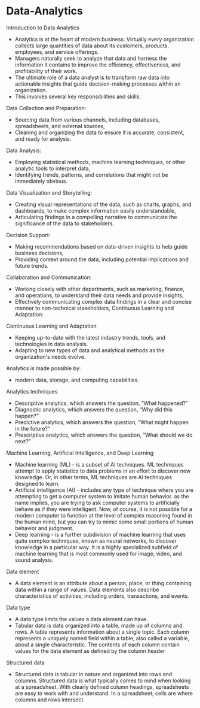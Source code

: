# Data-Analytics

Introduction to Data Analytics

* Analytics is at the heart of modern business. Virtually every organization collects large quantities of data about its customers, products, employees, and service offerings.
* Managers naturally seek to analyze that data and harness the information it contains to improve the efficiency, effectiveness, and profitability of their work.
* The ultimate role of a data analyst is to transform raw data into actionable insights that guide decision-making processes within an organization. 
* This involves several key responsibilities and skills.

Data Collection and Preparation:

* Sourcing data from various channels, including databases, spreadsheets, and external sources,
* Cleaning and organizing the data to ensure it is accurate, consistent, and ready for analysis.

Data Analysis:

* Employing statistical methods, machine learning techniques, or other analytic tools to interpret data,
* Identifying trends, patterns, and correlations that might not be immediately obvious.

Data Visualization and Storytelling:

* Creating visual representations of the data, such as charts, graphs, and dashboards, to make complex information easily understandable,
* Articulating findings in a compelling narrative to communicate the significance of the data to stakeholders.

Decision Support:

* Making recommendations based on data-driven insights to help guide business decisions,
* Providing context around the data, including potential implications and future trends.

Collaboration and Communication:

* Working closely with other departments, such as marketing, finance, and operations, to understand their data needs and provide insights,
* Effectively communicating complex data findings in a clear and concise manner to non-technical stakeholders,
Continuous Learning and Adaptation:

Continuous Learning and Adaptation

* Keeping up-to-date with the latest industry trends, tools, and technologies in data analysis.
* Adapting to new types of data and analytical methods as the organization's needs evolve.

Analytics is made possible by:

* modern data, storage, and computing capabilities.

Analytics techniques

* Descriptive analytics, which answers the question, “What happened?”
* Diagnostic analytics, which answers the question, “Why did this happen?”
* Predictive analytics, which answers the question, “What might happen in the future?”
* Prescriptive analytics, which answers the question, “What should we do next?”

Machine Learning, Artificial Intelligence, and Deep Learning

* Machine learning (ML) - is a subset of AI techniques. ML techniques attempt to apply statistics to data problems in an effort to discover new knowledge.
 Or, in other terms, ML techniques are AI techniques designed to learn.
* Artificial intelligence (AI) - includes any type of technique where you are attempting to get a computer system to imitate human behavior. 
 as the name implies, you are trying to ask computer systems to artificially behave as if they were intelligent. Now, of course, it is not possible for a modern computer to function at the level of complex reasoning found in the human mind, but you can try to mimic some small portions of human behavior and judgment.
* Deep learning - is a further subdivision of machine learning that uses quite complex techniques, known as neural networks, to discover knowledge in a particular way. It is a highly specialized subfield of machine learning that is most commonly used for image, video, and sound analysis.

Data element

* A data element is an attribute about a person, place, or thing containing data within a range of values. Data elements also describe characteristics of activities, including orders, transactions, and events. 

Data type

* A data type limits the values a data element can have. 
* Tabular data is data organized into a table, made up of columns and rows. A table represents information about a single topic. Each column represents a uniquely named field within a table, also called a variable, about a single characteristic. The contents of each column contain values for the data element as defined by the column header

Structured data

* Structured data is tabular in nature and organized into rows and columns. Structured data is what typically comes to mind when looking at a spreadsheet. With clearly defined column headings, spreadsheets are easy to work with and understand. In a spreadsheet, cells are where columns and rows intersect.
